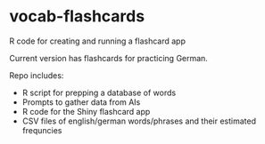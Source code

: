 # vocab-flashcards
R code for creating and running a flashcard app


Current version has flashcards for practicing German.

Repo includes:
- R script for prepping a database of words
- Prompts to gather data from AIs
- R code for the Shiny flashcard app
- CSV files of english/german words/phrases and their estimated frequncies
